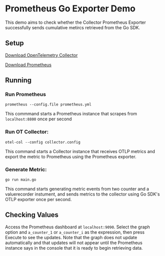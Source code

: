 # Prometheus Go Exporter Demo

This demo aims to check whether the Collector Prometheus Exporter successfully sends cumulative metircs retrieved from the Go SDK.

## Setup
[Download OpenTelemetry Collector](https://github.com/open-telemetry/opentelemetry-collector/releases)

[Download Prometheus](https://prometheus.io/download/)

## Running
### Run Prometheus
    prometheus --config.file prometheus.yml

This commmand starts a Prometheus instance that scrapes from `localhost:8800` once per second

### Run OT Collector:

    otel-col --config collector.config

This command starts a Collector instance that receives OTLP metrics and export the metric to Prometheus using the Prometheus exporter.

### Generate Metric:

    go run main.go

This command starts generating metric events from two counter and a valuerecorder instument, and sends metrics to the collector using Go SDK's OTLP exporter once per second. 

## Checking Values
Access the Prometheus dashboard at `localhost:9090`. Select the graph option and `a_counter_1` or `a_counter_i` as the expression, then press Execute to see the updates. Note that the graph does not update automatically and that updates will not appear until the Prometheus instance says in the console that it is ready to begin retrieving data.
